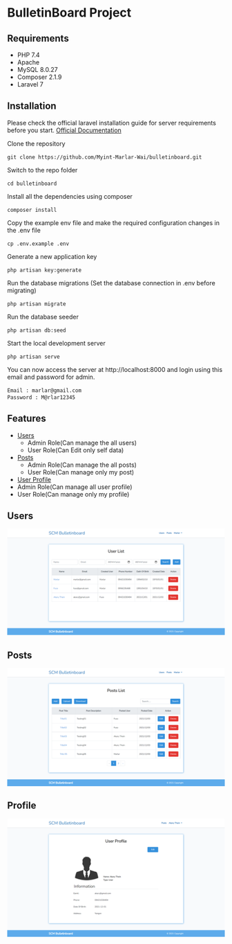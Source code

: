 # BulletinBoard Project

## Requirements

- PHP 7.4
- Apache 
- MySQL 8.0.27
- Composer 2.1.9
- Laravel 7

## Installation

Please check the official laravel installation guide for server requirements before you start.
[Official Documentation](https://laravel.com/docs/7.x)

Clone the repository
```
git clone https://github.com/Myint-Marlar-Wai/bulletinboard.git
```
Switch to the repo folder
```
cd bulletinboard
```
Install all the dependencies using composer
```
composer install
```
Copy the example env file and make the required configuration changes in the .env file
```
cp .env.example .env
```
Generate a new application key
```
php artisan key:generate
```
Run the database migrations (Set the database connection in .env before migrating)
```
php artisan migrate
```
Run the database seeder 
```
php artisan db:seed
```
Start the local development server
```
php artisan serve
```
You can now access the server at http://localhost:8000 and login using this email and password for admin.

```
Email : marlar@gmail.com
Password : M@rlar12345
```

## Features

- [Users](#Users)
  - Admin Role(Can manage the all users)
  - User Role(Can Edit only self data)
- [Posts](#Posts)
  - Admin Role(Can manage the all posts)
  - User Role(Can manage only my post)
-  [User Profile](#Profile)
  - Admin Role(Can manage all user profile)
  - User Role(Can manage only my profile)


## Users

![Users Pages](./public/image/readme/users.png)

## Posts

![Posts Pages](./public/image/readme/posts.png)

## Profile

![Profile](./public/image/readme/profile.png)

